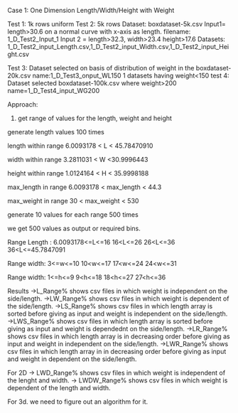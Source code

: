 Case 1: One Dimension Length/Width/Height with Weight

Test 1: 1k rows uniform
Test 2: 5k rows
Dataset: boxdataset-5k.csv
Input1= length>30.6 on a normal curve with x-axis as length. filename: 1_D_Test2_Input_1
Input 2 = length>32.3, width>23.4 height>17.6
Datasets: 1_D_Test2_input_Length.csv,1_D_Test2_input_Width.csv,1_D_Test2_input_Height.csv

Test 3: Dataset selected on basis of distribution of weight in the boxdataset-20k.csv name:1_D_Test3_onput_WL150
1 datasets having weight<150 
test 4: Dataset selected boxdataset-100k.csv where weight>200
name=1_D_Test4_input_WG200

Approach:

1) get range of values for the length, weight and height

generate length values 100 times

length within range   6.0093178 < L < 45.78470910               

width within range  3.2811031 < W <30.9996443

height within range 1.0124164 < H < 35.9998188

max_length in range 6.0093178 < max_length < 44.3

max_weight in range  30 < max_weight < 530

generate 10 values for each range 500 times

we get 500 values as output or required bins.

Range Length :
6.0093178<=L<=16
16<L<=26
26<L<=36
36<L<=45.7847091

Range width:
3<=w<=10
10<w<=17
17<w<=24
24<w<=31

Range width:
1<=h<=9
9<h<=18
18<h<=27
27<h<=36


Results
->L_Range% shows csv files in which weight is independent on the side/length.
->LW_Range% shows csv files in which weight is dependent of the side/length.
->LS_Range% shows csv files in which length array is sorted before giving as input and weight is independent on the side/length.
->LWS_Range% shows csv files in which length array is sorted before giving as input and weight is dependednt on the side/length.
->LR_Range% shows csv files in which length array is in decreasing order before giving as input and weight in independent on the side/length.
->LWR_Range% shows csv files in which length array in in decreasing order before giving as input and weight in dependent on the side/length.

For 2D
-> LWD_Range% shows csv files in which weight is independent of the lenght and width.
-> LWDW_Range% shows csv files in which weight is dependent of the length and width.

For 3d.
we need to figure out an algorithm for it.
